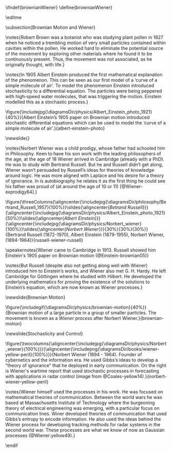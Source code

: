 \ifndef{brownianWiener}
\define{brownianWiener}

\editme


\subsection{Brownian Motion and Wiener}

\notes{Robert Brown was a botanist who was studying plant pollen in 1827 when he noticed a trembling motion of very small particles contained within cavities within the pollen. He worked hard to eliminate the potential source of the movement by exploring other materials where he found it to be continuously present. Thus, the movement was not associated, as he originally thought, with life.}

\notes{In 1905 Albert Einstein produced the first mathematical explanation of the phenomenon. This can be seen as our first model of a ‘curve of a simple molecule of air’. To model the phenomenon Einstein introduced stochasticity to a differential equation. The particles were being peppered with high-speed water molecules, that was triggering the motion. Einstein modelled this as a stochastic process.}


\figure{\includejpg{\diagramsDir/physics/Albert_Einstein_photo_1921}{40%}}{Albert Einstein’s 1905 paper on Brownian motion introduced stochastic differential equations which can be used to model the ‘curve of a simple molecule of air’.}{albert-einstein-photo}

\newslide{}

\notes{Norbert Wiener was a child prodigy, whose father had schooled him in Philosophy. Keen to have his son work with the leading philosophers of the age, at the age of 18 Wiener arrived in Cambridge (already with a PhD). He was to study with Bertrand Russell. But he and Russell didn’t get along, Wiener wasn’t persuaded by Russell’s ideas for theories of knowledge around logic. He was more aligned with Laplace and his desire for a theory of ignorance. In is autobiography he relates it as the first thing he could see his father was proud of (at around the age of 10 or 11) [@Wiener-exprodigy64].}


\figure{\threeColumns{\aligncenter{\includejpg{\diagramsDir/philosophy/Bertrand_Russell_1957}{100%}}\slides{\aligncenter{*Betrand Russell*}}}{\aligncenter{\includejpg{\diagramsDir/physics/Albert_Einstein_photo_1921}{50%}}\slides{\aligncenter{*Albert Einstein*}}}{\aligncenter{\includejpg{\diagramsDir/physics/Norbert_wiener}{100%}}\slides{\aligncenter{*Norbert Wiener*}}}{30%}{30%}{30%}}{Bertrand Russell (1872-1970), Albert Einstein (1879-1955), Norbert Wiener, (1894-1964)}{russell-wiener-russell}

\speakernotes{Wiener came to Cambridge in 1913. Russell showed him Einstein's 1905 paper on Brownian motion (@Einstein-brownian05)}


\notes{But Russell (despite also not getting along well with Wiener) introduced him to Einstein’s works, and Wiener also met G. H. Hardy. He left Cambridge for Göttingen where he studied with Hilbert. He developed the underlying mathematics for proving the existence of the solutions to Einstein’s equation, which are now known as Wiener processes.}

\newslide{Brownian Motion}

\figure{\includegif{\diagramsDir/physics/brownian-motion}{40%}}{Brownian motion of a large particle in a group of smaller particles. The movement is known as a *Wiener process* after Norbert Wiener.}{brownian-motion}

\newslide{Stochasticity and Control}

\figure{\twocolumns{\aligncenter{\includejpg{\diagramsDir/physics/Norbert_wiener}{100%}}}{\aligncenter{\includepng{\diagramsDir/books/wiener-yellow-peril}{100%}}}{Norbert Wiener (1894 - 1964). Founder of cybernetics and the information era. He used Gibbs’s ideas to develop a “theory of ignorance” that he deployed in early communication. On the right is Wiener's wartime report that used stochastic processes in forecasting with applications in radar control (image from @Coales-yellow14).}{norbert-wiener-yellow-peril}

\notes{Wiener himself used the processes in his work. He was focused on mathematical theories of communication. Between the world wars he was based at Massachusetts Institute of Technology where the burgeoning theory of electrical engineering was emerging, with a particular focus on communication lines. Winer developed theories of communication that used Gibbs’s entropy to encode information. He also used the ideas behind the Wiener process for developing tracking methods for radar systems in the second world war. These processes are what we know of now as Gaussian processes (@Wiener:yellow49).}


\endif
